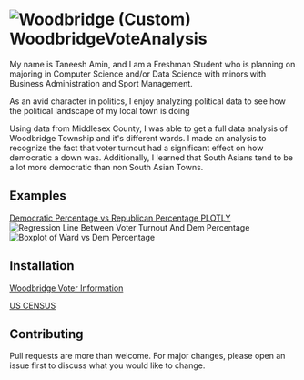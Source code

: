 # ![Woodbridge (Custom)](https://www.todoista.com/content/images/2023/01/Woodbridge.jpg) WoodbridgeVoteAnalysis

My name is Taneesh Amin, and I am a Freshman Student who is planning on majoring in Computer Science and/or Data Science with minors with Business Administration and Sport Management. 

As an avid character in politics, I enjoy analyzing political data to see how the political landscape of my local town is doing

Using data from Middlesex County, I was able to get a full data analysis of Woodbridge Township and it's different wards. I made an analysis to recognize the fact that voter turnout had a significant effect on how democratic a down was. Additionally, I learned that South Asians tend to be a lot more democratic than non South Asian Towns.

## Examples
[Democratic Percentage vs Republican Percentage PLOTLY](https://taneesh04.github.io/WoodbridgeVoteAnalysis/)
![Regression Line Between Voter Turnout And Dem Percentage](https://discord.com/channels/@me/1071996612114661486/1084881070358548613)
![Boxplot of Ward vs Dem Percentage](https://discord.com/channels/@me/1071996612114661486/1084881628972712047)



## Installation
[Woodbridge Voter Information](https://results.enr.clarityelections.com/NJ/Middlesex/116148/web.307039/#/summary)

[US CENSUS](https://data.census.gov/)

## Contributing
Pull requests are more than welcome. For major changes, please open an issue first to discuss what you would like to change.
